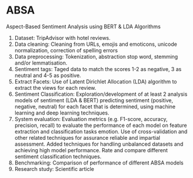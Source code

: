 # ABSA
Aspect-Based Sentiment Analysis using BERT &amp; LDA Algorithms

1. Dataset: TripAdvisor with hotel reviews.
2. Data cleaning: Cleaning from URLs, emojis and emoticons, unicode
normalization, correction of spelling errors
3. Data preprocessing: Tokenization, abstraction
stop word, stemming and/or lemmatisation.
4. Sentiment tags: Taged data to match the
scores 1-2 as negative, 3 as neutral and 4-5 as positive.
5. Extract Facets: Use of Latent Dirichlet Allocation (LDA) algorithm to extract
the views for each review.
6. Sentiment Classification: Exploration/development of at least 2 analysis models 
of sentiment (LDA & BERT) predicting sentiment (positive, negative, neutral) for each facet that
is determined, using machine learning and deep learning techniques.
7. System evaluation: Evaluation metrics (e.g. F1-score, accuracy, precision,
recall) to evaluate the performance of each model on feature extraction and classification tasks
emotion. Use of cross-validation and other related techniques for assurance
reliable and impartial assessment. Added techniques for handling unbalanced
datasets and achieving high model performance. Rate and compare
different sentiment classification techniques.
8. Benchmarking: Comparison of performance of different ABSA models
9. Research study: Scientific article
